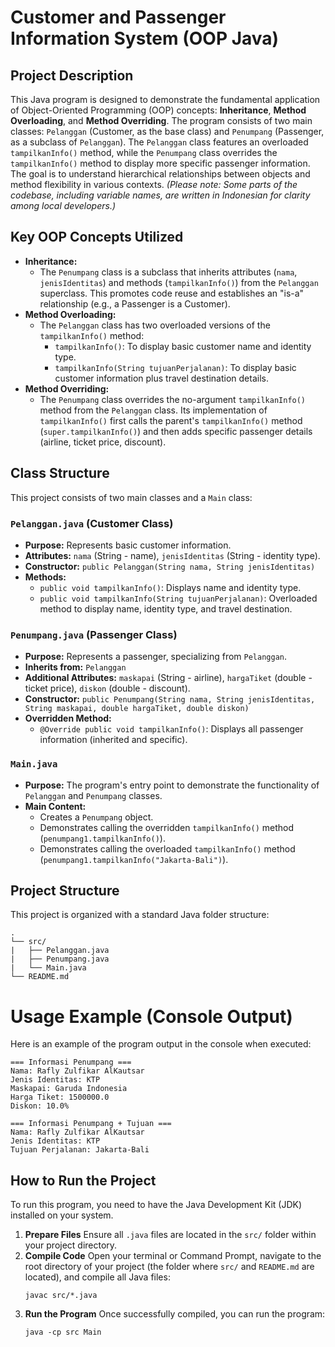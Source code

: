 # Customer and Passenger Information System (OOP Java)
## Project Description
This Java program is designed to demonstrate the fundamental application of Object-Oriented Programming (OOP) concepts: **Inheritance**, **Method Overloading**, and **Method Overriding**.
The program consists of two main classes: `Pelanggan` (Customer, as the base class) and `Penumpang` (Passenger, as a subclass of `Pelanggan`). The `Pelanggan` class features an overloaded `tampilkanInfo()` method, while the `Penumpang` class overrides the `tampilkanInfo()` method to display more specific passenger information. The goal is to understand hierarchical relationships between objects and method flexibility in various contexts.
*(Please note: Some parts of the codebase, including variable names, are written in Indonesian for clarity among local developers.)*
## Key OOP Concepts Utilized
* **Inheritance:**
    * The `Penumpang` class is a subclass that inherits attributes (`nama`, `jenisIdentitas`) and methods (`tampilkanInfo()`) from the `Pelanggan` superclass. This promotes code reuse and establishes an "is-a"        relationship (e.g., a Passenger is a Customer).
* **Method Overloading:**
    * The `Pelanggan` class has two overloaded versions of the `tampilkanInfo()` method:
        * `tampilkanInfo()`: To display basic customer name and identity type.
        * `tampilkanInfo(String tujuanPerjalanan)`: To display basic customer information plus travel destination details.
* **Method Overriding:**
    * The `Penumpang` class overrides the no-argument `tampilkanInfo()` method from the `Pelanggan` class. Its implementation of `tampilkanInfo()` first calls the parent's `tampilkanInfo()` method                     (`super.tampilkanInfo()`) and then adds specific passenger details (airline, ticket price, discount).
## Class Structure
This project consists of two main classes and a `Main` class:
### `Pelanggan.java` (Customer Class)
* **Purpose:** Represents basic customer information.
* **Attributes:** `nama` (String - name), `jenisIdentitas` (String - identity type).
* **Constructor:** `public Pelanggan(String nama, String jenisIdentitas)`
* **Methods:**
    * `public void tampilkanInfo()`: Displays name and identity type.
    * `public void tampilkanInfo(String tujuanPerjalanan)`: Overloaded method to display name, identity type, and travel destination.
### `Penumpang.java` (Passenger Class)
* **Purpose:** Represents a passenger, specializing from `Pelanggan`.
* **Inherits from:** `Pelanggan`
* **Additional Attributes:** `maskapai` (String - airline), `hargaTiket` (double - ticket price), `diskon` (double - discount).
* **Constructor:** `public Penumpang(String nama, String jenisIdentitas, String maskapai, double hargaTiket, double diskon)`
* **Overridden Method:**
    * `@Override public void tampilkanInfo()`: Displays all passenger information (inherited and specific).
### `Main.java`
* **Purpose:** The program's entry point to demonstrate the functionality of `Pelanggan` and `Penumpang` classes.
* **Main Content:**
    * Creates a `Penumpang` object.
    * Demonstrates calling the overridden `tampilkanInfo()` method (`penumpang1.tampilkanInfo()`).
    * Demonstrates calling the overloaded `tampilkanInfo()` method (`penumpang1.tampilkanInfo("Jakarta-Bali")`).
## Project Structure
This project is organized with a standard Java folder structure:
```
.
└── src/
|   ├── Pelanggan.java
|   ├── Penumpang.java
|   └── Main.java
└── README.md
```
# Usage Example (Console Output)
Here is an example of the program output in the console when executed:
```
=== Informasi Penumpang ===
Nama: Rafly Zulfikar AlKautsar
Jenis Identitas: KTP
Maskapai: Garuda Indonesia
Harga Tiket: 1500000.0
Diskon: 10.0%

=== Informasi Penumpang + Tujuan ===
Nama: Rafly Zulfikar AlKautsar
Jenis Identitas: KTP
Tujuan Perjalanan: Jakarta-Bali
```
## How to Run the Project
To run this program, you need to have the Java Development Kit (JDK) installed on your system.
1.  **Prepare Files**
    Ensure all `.java` files are located in the `src/` folder within your project directory.
2.  **Compile Code**
    Open your terminal or Command Prompt, navigate to the root directory of your project (the folder where `src/` and `README.md` are located), and compile all Java files:
    ```
    javac src/*.java
    ```
3.  **Run the Program**
    Once successfully compiled, you can run the program:
    ```
    java -cp src Main
    ```
